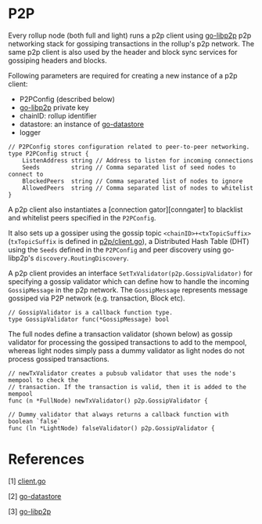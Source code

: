 # P2P

Every rollup node (both full and light) runs a p2p client using [go-libp2p][go-libp2p] p2p networking stack for gossiping transactions in the rollup's p2p network. The same p2p client is also used by the header and block sync services for gossiping headers and blocks.

Following parameters are required for creating a new instance of a p2p client:
* P2PConfig (described below)
* [go-libp2p][go-libp2p] private key
* chainID: rollup identifier
* datastore: an instance of [go-datastore][go-datastore]
* logger

```
// P2PConfig stores configuration related to peer-to-peer networking.
type P2PConfig struct {
	ListenAddress string // Address to listen for incoming connections
	Seeds         string // Comma separated list of seed nodes to connect to
	BlockedPeers  string // Comma separated list of nodes to ignore
	AllowedPeers  string // Comma separated list of nodes to whitelist
}
```

A p2p client also instantiates a [connection gator][conngater] to blacklist and whitelist peers specified in the `P2PConfig`.

It also sets up a gossiper using the gossip topic `<chainID>+<txTopicSuffix>` (`txTopicSuffix` is defined in [p2p/client.go][client.go]), a Distributed Hash Table (DHT) using the `Seeds` defined in the `P2PConfig` and peer discovery using go-libp2p's `discovery.RoutingDiscovery`.

A p2p client provides an interface `SetTxValidator(p2p.GossipValidator)` for specifying a gossip validator which can define how to handle the incoming `GossipMessage` in the p2p network. The `GossipMessage` represents message gossiped via P2P network (e.g. transaction, Block etc).

```
// GossipValidator is a callback function type.
type GossipValidator func(*GossipMessage) bool
```

The full nodes define a transaction validator (shown below) as gossip validator for processing the gossiped transactions to add to the mempool, whereas light nodes simply pass a dummy validator as light nodes do not process gossiped transactions.

```
// newTxValidator creates a pubsub validator that uses the node's mempool to check the
// transaction. If the transaction is valid, then it is added to the mempool
func (n *FullNode) newTxValidator() p2p.GossipValidator {
```

```
// Dummy validator that always returns a callback function with boolean `false`
func (ln *LightNode) falseValidator() p2p.GossipValidator {
```


# References 

[1] [client.go][client.go] 

[2] [go-datastore][go-datastore]

[3] [go-libp2p][go-libp2p]

[client.go]: https://github.com/rollkit/rollkit/blob/main/p2p/client.go#L43

[go-datastore]: https://github.com/ipfs/go-datastore

[go-libp2p]: https://github.com/libp2p/go-libp2p